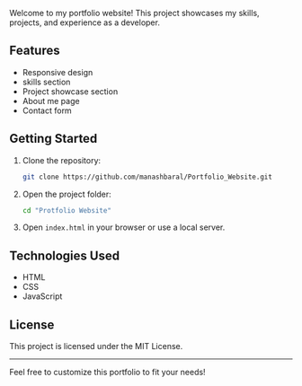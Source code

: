 
Welcome to my portfolio website! This project showcases my skills, projects, and experience as a developer.

## Features

- Responsive design
- skills section
- Project showcase section
- About me page
- Contact form

## Getting Started

1. Clone the repository:
    ```bash
    git clone https://github.com/manashbaral/Portfolio_Website.git
    ```
2. Open the project folder:
    ```bash
    cd "Protfolio Website"
    ```
3. Open `index.html` in your browser or use a local server.

## Technologies Used

- HTML
- CSS
- JavaScript

## License

This project is licensed under the MIT License.

---

Feel free to customize this portfolio to fit your needs!
